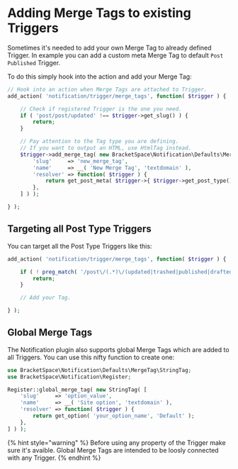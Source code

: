 # Adding Merge Tags to existing Triggers

Sometimes it's needed to add your own Merge Tag to already defined Trigger. In example you can add a custom meta Merge Tag to default `Post Published` Trigger.

To do this simply hook into the action and add your Merge Tag:

```php
// Hook into an action when Merge Tags are attached to Trigger.
add_action( 'notification/trigger/merge_tags', function( $trigger ) {

	// Check if registered Trigger is the one you need.
	if ( 'post/post/updated' !== $trigger->get_slug() ) {
		return;
	}

	// Pay attention to the Tag type you are defining.
	// If you want to output an HTML, use HtmlTag instead.
	$trigger->add_merge_tag( new BracketSpace\Notification\Defaults\MergeTag\StringTag( [
		'slug'     => 'new_merge_tag',
		'name'     => __( 'New Merge Tag', 'textdomain' ),
		'resolver' => function( $trigger ) {
			return get_post_meta( $trigger->{ $trigger->get_post_type() }->ID, '_my_meta_key', true );
		},
	] ) );

} );
```

## Targeting all Post Type Triggers

You can target all the Post Type Triggers like this:

```php
add_action( 'notification/trigger/merge_tags', function( $trigger ) {

	if ( ! preg_match( '/post\/(.*)\/(updated|trashed|published|drafted|added|pending|scheduled)/', $trigger->get_slug() )
		return;
	}

	// Add your Tag.

} );
```

## Global Merge Tags

The Notification plugin also supports global Merge Tags which are added to all Triggers. You can use this nifty function to create one:

```php
use BracketSpace\Notification\Defaults\MergeTag\StringTag;
use BracketSpace\Notification\Register;

Register::global_merge_tag( new StringTag( [
	'slug'     => 'option_value',
	'name'     => __( 'Site option', 'textdomain' ),
	'resolver' => function( $trigger ) {
		return get_option( 'your_option_name', 'Default' );
	},
] ) );
```

{% hint style="warning" %}
Before using any property of the Trigger make sure it's avaible. Global Merge Tags are intended to be loosly connected with any Trigger.
{% endhint %}
